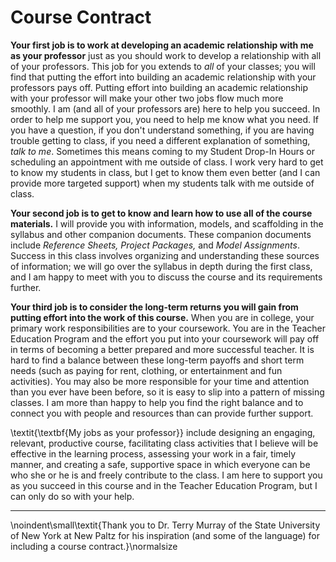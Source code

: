 # Course Contract

**Your first job is to work at developing an academic relationship with me as your professor** just as you should work to develop a relationship with all of your professors. This job for you extends to *all* of your classes; you will find that putting the effort into building an academic relationship with your professors pays off. Putting effort into building an academic relationship with your professor will make your other two jobs flow much more smoothly. I am (and all of your professors are) here to help you succeed. In order to help me support you, you need to help me know what you need. If you have a question, if you don't understand something, if you are having trouble getting to class, if you need a different explanation of something, *talk to me*. Sometimes this means coming to my Student Drop-In Hours or scheduling an appointment with me outside of class. I work very hard to get to know my students in class, but I get to know them even better (and I can provide more targeted support) when my students talk with me outside of class.

**Your second job is to get to know and learn how to use all of the course materials.** I will provide you with information, models, and scaffolding in the syllabus and other companion documents. These companion documents include *Reference Sheets,* *Project Packages,* and *Model Assignments*. Success in this class involves organizing and understanding these sources of information; we will go over the syllabus in depth during the first class, and I am happy to meet with you to discuss the course and its requirements further.

**Your third job is to consider the long-term returns you will gain from putting effort into the work of this course.** When you are in college, your primary work responsibilities are to your coursework. You are in the Teacher Education Program and the effort you put into your coursework will pay off in terms of becoming a better prepared and more successful teacher. It is hard to find a balance between these long-term payoffs and short term needs (such as paying for rent, clothing, or entertainment and fun activities). You may also be more responsible for your time and attention than you ever have been before, so it is easy to slip into a pattern of missing classes. I am more than happy to help you find the right balance and to connect you with people and resources than can provide further support.

\textit{\textbf{My jobs as your professor}} include designing an engaging, relevant, productive course, facilitating class activities that I believe will be effective in the learning process, assessing your work in a fair, timely manner, and creating a safe, supportive space in which everyone can be who she or he is and freely contribute to the class. I am here to support you as you succeed in this course and in the Teacher Education Program, but I can only do so with your help.

----

\noindent\small\textit{Thank you to Dr. Terry Murray of the State University of New York at New Paltz for his inspiration (and some of the language) for including a course contract.}\normalsize

